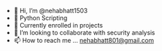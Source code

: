 - 👋 Hi, I’m @nehabhatt1503
- 👀 Python Scripting
- 🌱  Currently enrolled in projects 
- 💞️ I’m looking to collaborate with security analysis 
- 📫 How to reach me ... nehabhatt801@gmail.com

<!---
nehabhatt1503/nehabhatt1503 is a ✨ special ✨ repository because its `README.md` (this file) appears on your GitHub profile.
You can click the Preview link to take a look at your changes.
--->
